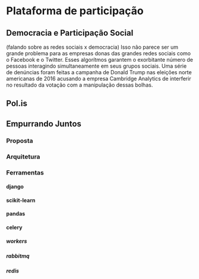 # Plataforma de participação

## Democracia e Participação Social

(falando sobre as redes sociais x democracia)
Isso não parece ser um grande problema para as empresas donas das grandes redes sociais como o Facebook e o Twitter. Esses algorítmos garantem o exorbitante número de pessoas interagindo simultaneamente em seus grupos sociais. Uma série de denúncias foram feitas a campanha de Donald Trump nas eleições norte americanas de 2016 acusando a empresa Cambridge Analytics de interferir no resultado da votação com a manipulação dessas bolhas.

## Pol.is

## Empurrando Juntos
### Proposta
### Arquitetura
### Ferramentas
#### django
#### scikit-learn
#### pandas
#### celery
##### workers
##### rabbitmq
##### redis
